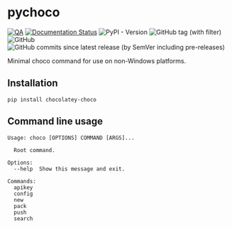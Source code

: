 # pychoco

[![QA](https://github.com/Tatsh/pychoco/actions/workflows/qa.yml/badge.svg)](https://github.com/Tatsh/pychoco/actions/workflows/qa.yml)
[![Documentation Status](https://readthedocs.org/projects/chocolatey-choco/badge/?version=latest)](https://chocolatey-choco.readthedocs.io/en/latest/?badge=latest)
![PyPI - Version](https://img.shields.io/pypi/v/chocolatey-choco)
![GitHub tag (with filter)](https://img.shields.io/github/v/tag/Tatsh/pychoco)
![GitHub](https://img.shields.io/github/license/Tatsh/pychoco)
![GitHub commits since latest release (by SemVer including pre-releases)](https://img.shields.io/github/commits-since/Tatsh/pychoco/v0.1.0/develop)

Minimal choco command for use on non-Windows platforms.

## Installation

```shell
pip install chocolatey-choco
```

## Command line usage

```plain
Usage: choco [OPTIONS] COMMAND [ARGS]...

  Root command.

Options:
  --help  Show this message and exit.

Commands:
  apikey
  config
  new
  pack
  push
  search
```

